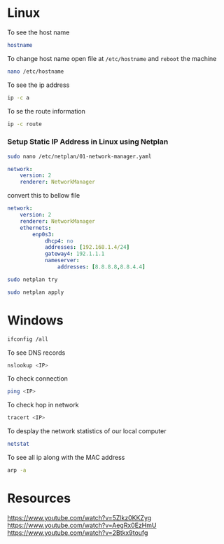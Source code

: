 # Linux

To see the host name
```sh
hostname
```

To change host name open file at `/etc/hostname` and `reboot` the machine
```sh
nano /etc/hostname
```

To see the ip address
```sh
ip -c a
```

To se the route information
```sh
ip -c route
```


### Setup Static IP Address in Linux using Netplan

```sh
sudo nano /etc/netplan/01-network-manager.yaml
```

```yaml
network:
    version: 2
    renderer: NetworkManager
```
convert this to bellow file
```yaml
network:
    version: 2
    renderer: NetworkManager
    ethernets:
        enp0s3:
            dhcp4: no
            addresses: [192.168.1.4/24]
            gateway4: 192.1.1.1
            nameserver:
                addresses: [8.8.8.8,8.8.4.4]
```


```sh
sudo netplan try
```

```sh
sudo netplan apply
```
















# Windows

```sh
ifconfig /all
```

To see DNS records
```sh
nslookup <IP>
```

To check connection
```sh
ping <IP>
```

To check hop in network
```sh
tracert <IP>
```

To desplay the network statistics of our local computer
```sh
netstat
```

To see all ip along with the MAC address
```sh
arp -a
```






# Resources

https://www.youtube.com/watch?v=5Zlkz0KKZyg
https://www.youtube.com/watch?v=AegRx0EzHmU
https://www.youtube.com/watch?v=2Btkx9toufg




